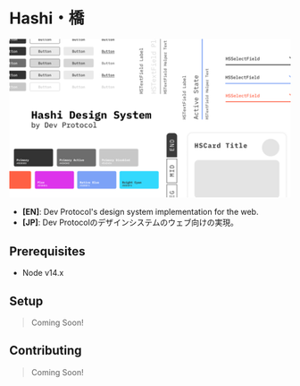 # Hashi・橋
![img.png](media/img.png)
- **[EN]**: Dev Protocol's design system implementation for the web.
- **[JP]**: Dev Protocolのデザインシステムのウェブ向けの実現。

## Prerequisites
- Node v14.x

## Setup
> Coming Soon!

## Contributing
> Coming Soon!